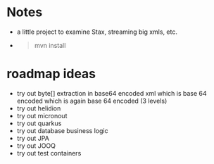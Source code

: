 # Notes
- a little project to examine Stax, streaming big xmls, etc.
- > mvn install
# roadmap ideas
- try out byte[] extraction in base64 encoded xml which is base 64 encoded which is again base 64 encoded (3 levels)
- try out helidion
- try out micronout
- try out quarkus
- try out database business logic
- try out JPA
- try out JOOQ
- try out test containers
